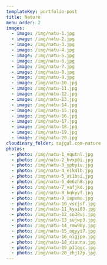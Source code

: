 ```yaml
---
templateKey: portfolio-post
title: Nature
menu_order: 2
images:
  - image: /img/natu-1.jpg
  - image: /img/natu-2.jpg
  - image: /img/natu-3.jpg
  - image: /img/natu-4.jpg
  - image: /img/natu-5.jpg
  - image: /img/natu-6.jpg
  - image: /img/natu-7.jpg
  - image: /img/natu-8.jpg
  - image: /img/natu-9.jpg
  - image: /img/natu-10.jpg
  - image: /img/natu-11.jpg
  - image: /img/natu-12.jpg
  - image: /img/natu-13.jpg
  - image: /img/natu-14.jpg
  - image: /img/natu-15.jpg
  - image: /img/natu-16.jpg
  - image: /img/natu-17.jpg
  - image: /img/natu-18.jpg
  - image: /img/natu-19.jpg
  - image: /img/natu-20.jpg
cloudinary_folder: sajgal.com-nature
photos:
  - photo: /img/natu-1_vqutnl.jpg
  - photo: /img/natu-2_hvxp0i.jpg
  - photo: /img/natu-3_ypbyiu.jpg
  - photo: /img/natu-4_eik4lb.jpg
  - photo: /img/natu-5_at1bsi.jpg
  - photo: /img/natu-6_dm6zh8.jpg
  - photo: /img/natu-7_vafjkd.jpg
  - photo: /img/natu-8_kqkyyf.jpg
  - photo: /img/natu-9_iapvmo.jpg
  - photo: /img/natu-10_vscjsf.jpg
  - photo: /img/natu-11_kyai83.jpg
  - photo: /img/natu-12_so38uj.jpg
  - photo: /img/natu-13_sujwp3.jpg
  - photo: /img/natu-14_rmw98y.jpg
  - photo: /img/natu-15_oqyyi7.jpg
  - photo: /img/natu-16_nigjpe.jpg
  - photo: /img/natu-18_xiuunu.jpg
  - photo: /img/natu-19_p31qgc.jpg
  - photo: /img/natu-20_zhj12p.jpg
---
```

